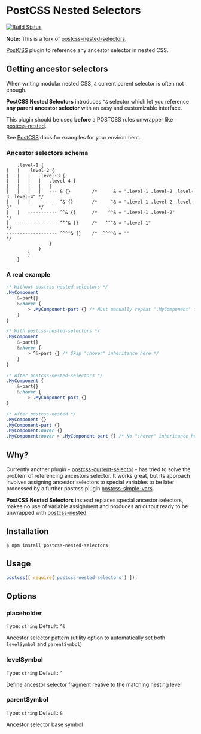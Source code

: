 # PostCSS Nested Selectors
[![Build Status](https://travis-ci.org/nathanhood/postcss-nested-selectors.svg?branch=master)](https://travis-ci.org/nathanhood/postcss-nested-selectors)

**Note:** This is a fork of [postcss-nested-selectors](https://github.com/nathanhood/postcss-nested-selectors).

[PostCSS] plugin to reference any ancestor selector in nested CSS.

[PostCSS]: https://github.com/postcss/postcss
[postcss-current-selector]: https://github.com/komlev/postcss-current-selector
[postcss-nested]: https://github.com/postcss/postcss-nested
[postcss-simple-vars]: https://github.com/postcss/postcss-simple-vars

## Getting ancestor selectors
When writing modular nested CSS, `&` current parent selector is often not enough.

**PostCSS Nested Selectors** introduces `^&` selector which let you reference **any parent ancestor selector** with an easy and customizable interface.

This plugin should be used **before** a POSTCSS rules unwrapper like [postcss-nested].

See [PostCSS] docs for examples for your environment.

### Ancestor selectors schema

```
	.level-1 {
|   |   .level-2 {
|   |   |   .level-3 {
|   |   |   |   .level-4 {
|   |   |   |   |
|   |   |   |   --- & {}        /*      & = ".level-1 .level-2 .level-3 .level-4" */
|   |   |   ------- ^& {}       /*     ^& = ".level-1 .level-2 .level-3"          */
|   |   ----------- ^^& {}      /*    ^^& = ".level-1 .level-2"                   */
|   --------------- ^^^& {}     /*   ^^^& = ".level-1"                            */
------------------- ^^^^& {}    /*  ^^^^& = ""                                    */
				}
			}
		}
	}
```

### A real example

```css
/* Without postcss-nested-selectors */
.MyComponent
	&-part{}
	&:hover {
		> .MyComponent-part {} /* Must manually repeat ".MyComponent" for each child */
	}
}

/* With postcss-nested-selectors */
.MyComponent
	&-part{}
	&:hover {
		> ^&-part {} /* Skip ":hover" inheritance here */
	}
}

/* After postcss-nested-selectors */
.MyComponent {
	&-part{}
	&:hover {
		> .MyComponent-part {}
}

/* After postcss-nested */
.MyComponent {}
.MyComponent-part {}
.MyComponent:hover {}
.MyComponent:hover > .MyComponent-part {} /* No ":hover" inheritance here! */

```

## Why?
Currently another plugin - [postcss-current-selector] - has tried to solve the problem of referencing ancestors selector. It works great, but its approach involves assigning ancestor selectors to special variables to be later processed by a further postcss plugin [postcss-simple-vars].

**PostCSS Nested Selectors** instead replaces special ancestor selectors, makes no use of variable assignment and produces an output ready to be unwrapped with [postcss-nested].

## Installation

```console
$ npm install postcss-nested-selectors
```

## Usage

```js
postcss([ require('postcss-nested-selectors') ]);
```

## Options

### placeholder

Type: `string`
Default: `^&`

Ancestor selector pattern (utility option to automatically set both `levelSymbol` and `parentSymbol`)

### levelSymbol

Type: `string`
Default: `^`

Define ancestor selector fragment reative to the matching nesting level

### parentSymbol

Type: `string`
Default: `&`

Ancestor selector base symbol
